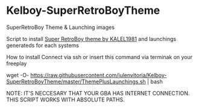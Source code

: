 # Kelboy-SuperRetroBoyTheme
SuperRetroBoy Theme &amp; Launching images

Script to install [Super RetroBoy theme by KALEL1981](https://github.com/KALEL1981/es-theme-Super-Retroboy) and launchings generateds for each systems 

How to install 
Connect via ssh or insert this command via terminak on your freeplay 

wget -O- https://raw.githubusercontent.com/julenvitoria/Kelboy-SuperRetroBoyTheme/master/ThemePlusLaunchings.sh | bash 


NOTE: IT'S NECCESARY THAT YOUR GBA HAS INTERNET CONNECTION. THIS SCRIPT WORKS WITH ABSOLUTE PATHS. 